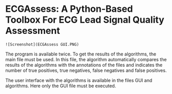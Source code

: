 # ECGAssess: A Python-Based Toolbox For ECG Lead Signal Quality Assessment

	![Screenshot](ECGAssess GUI.PNG)

The program is available twice. To get the results of the algorithms, the main file must be used. 
In this file, the algorithm automatically compares the results of the algorithms with the 
annotations of the files and indicates the number of true positives, true negatives, false negatives
and false positives.

The user interface with the algorithms is available in the files GUI and algorithms. 
Here only the GUI file must be executed.
